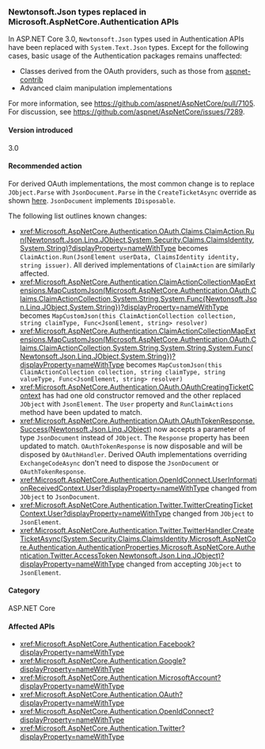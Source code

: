 ### Newtonsoft.Json types replaced in Microsoft.AspNetCore.Authentication APIs

In ASP.NET Core 3.0, `Newtonsoft.Json` types used in Authentication APIs have been replaced with `System.Text.Json` types. Except for the following cases, basic usage of the Authentication packages remains unaffected:

* Classes derived from the OAuth providers, such as those from [aspnet-contrib](https://github.com/aspnet-contrib/AspNet.Security.OAuth.Providers)
* Advanced claim manipulation implementations

For more information, see https://github.com/aspnet/AspNetCore/pull/7105. For discussion, see https://github.com/aspnet/AspNetCore/issues/7289.

#### Version introduced

3.0

#### Recommended action

For derived OAuth implementations, the most common change is to replace `JObject.Parse` with `JsonDocument.Parse` in the `CreateTicketAsync` override as shown [here](https://github.com/aspnet/AspNetCore/pull/7105/files?utf8=%E2%9C%93&diff=unified&w=1#diff-e1c9f9740a6fe8021020a6f249c589b0L40). `JsonDocument` implements `IDisposable`.

The following list outlines known changes:

- <xref:Microsoft.AspNetCore.Authentication.OAuth.Claims.ClaimAction.Run(Newtonsoft.Json.Linq.JObject,System.Security.Claims.ClaimsIdentity,System.String)?displayProperty=nameWithType> becomes `ClaimAction.Run(JsonElement userData, ClaimsIdentity identity, string issuer)`. All derived implementations of `ClaimAction` are similarly affected.
- <xref:Microsoft.AspNetCore.Authentication.ClaimActionCollectionMapExtensions.MapCustomJson(Microsoft.AspNetCore.Authentication.OAuth.Claims.ClaimActionCollection,System.String,System.Func{Newtonsoft.Json.Linq.JObject,System.String})?displayProperty=nameWithType> becomes `MapCustomJson(this ClaimActionCollection collection, string claimType, Func<JsonElement, string> resolver)`
- <xref:Microsoft.AspNetCore.Authentication.ClaimActionCollectionMapExtensions.MapCustomJson(Microsoft.AspNetCore.Authentication.OAuth.Claims.ClaimActionCollection,System.String,System.String,System.Func{Newtonsoft.Json.Linq.JObject,System.String})?displayProperty=nameWithType> becomes `MapCustomJson(this ClaimActionCollection collection, string claimType, string valueType, Func<JsonElement, string> resolver)`
- <xref:Microsoft.AspNetCore.Authentication.OAuth.OAuthCreatingTicketContext> has had one old constructor removed and the other replaced `JObject` with `JsonElement`. The `User` property and `RunClaimActions` method have been updated to match.
- <xref:Microsoft.AspNetCore.Authentication.OAuth.OAuthTokenResponse.Success(Newtonsoft.Json.Linq.JObject)> now accepts a parameter of type `JsonDocument` instead of `JObject`. The `Response` property has been updated to match. `OAuthTokenResponse` is now disposable and will be disposed by `OAuthHandler`. Derived OAuth implementations overriding `ExchangeCodeAsync` don't need to dispose the `JsonDocument` or `OAuthTokenResponse`.
- <xref:Microsoft.AspNetCore.Authentication.OpenIdConnect.UserInformationReceivedContext.User?displayProperty=nameWithType> changed from `JObject` to `JsonDocument`.
- <xref:Microsoft.AspNetCore.Authentication.Twitter.TwitterCreatingTicketContext.User?displayProperty=nameWithType> changed from `JObject` to `JsonElement`.
- <xref:Microsoft.AspNetCore.Authentication.Twitter.TwitterHandler.CreateTicketAsync(System.Security.Claims.ClaimsIdentity,Microsoft.AspNetCore.Authentication.AuthenticationProperties,Microsoft.AspNetCore.Authentication.Twitter.AccessToken,Newtonsoft.Json.Linq.JObject)?displayProperty=nameWithType> changed from accepting `JObject` to `JsonElement`.

#### Category

ASP.NET Core

#### Affected APIs

- <xref:Microsoft.AspNetCore.Authentication.Facebook?displayProperty=nameWithType>
- <xref:Microsoft.AspNetCore.Authentication.Google?displayProperty=nameWithType>
- <xref:Microsoft.AspNetCore.Authentication.MicrosoftAccount?displayProperty=nameWithType>
- <xref:Microsoft.AspNetCore.Authentication.OAuth?displayProperty=nameWithType>
- <xref:Microsoft.AspNetCore.Authentication.OpenIdConnect?displayProperty=nameWithType>
- <xref:Microsoft.AspNetCore.Authentication.Twitter?displayProperty=nameWithType>

<!--

#### Affected APIs

- `N:Microsoft.AspNetCore.Authentication.Facebook`
- `N:Microsoft.AspNetCore.Authentication.Google`
- `N:Microsoft.AspNetCore.Authentication.MicrosoftAccount`
- `N:Microsoft.AspNetCore.Authentication.OAuth`
- `N:Microsoft.AspNetCore.Authentication.OpenIdConnect`
- `N:Microsoft.AspNetCore.Authentication.Twitter`

-->

